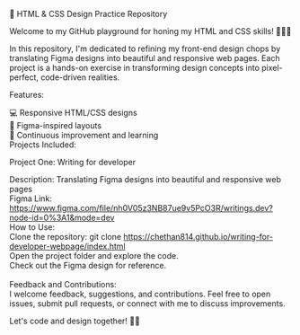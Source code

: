 🚀 HTML & CSS Design Practice Repository

Welcome to my GitHub playground for honing my HTML and CSS skills! 👨‍💻✨

In this repository, I'm dedicated to refining my front-end design chops by translating Figma designs into beautiful and responsive web pages. Each project is a hands-on exercise in transforming design concepts into pixel-perfect, code-driven realities.

Features:

💻 Responsive HTML/CSS designs <br>
🎨 Figma-inspired layouts <br>
🚀 Continuous improvement and learning <br>
Projects Included: <br>

Project One:  Writing for developer  <br>

Description:  Translating Figma designs into beautiful and responsive web pages  <br>
Figma Link:  https://www.figma.com/file/nh0V05z3NB87ue9v5PcO3R/writings.dev?node-id=0%3A1&mode=dev  <br>
How to Use:
<br> 
Clone the repository: git clone  https://chethan814.github.io/writing-for-developer-webpage/index.html <br>
Open the project folder and explore the code. <br>
Check out the Figma design for reference. <br> <br>
Feedback and Contributions: <br>
I welcome feedback, suggestions, and contributions. Feel free to open issues, submit pull requests, or connect with me to discuss improvements. <br>

Let's code and design together! 🚀✨

